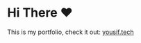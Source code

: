 # Hi There :heart:

This is my portfolio, check it out: [yousif.tech](https://yousifabozid.github.io)
